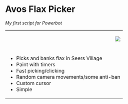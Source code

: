 <h1>Avos Flax Picker</h1>
<i>My first script for Powerbot</i>

<table>
<tr>
<td>
<ul align="left">
<img align="right" src="http://i.imgur.com/31rRvPM.jpg" />
<br /><br /><br />
<li>Picks and banks flax in Seers Village</li>
<li>Paint with timers</li>
<li>Fast picking/clicking</li>
<li>Random camera movements/some anti-ban</li>
<li>Custom cursor</li>
<li>Simple</li>
</ul>
</td>
</tr>
</table>
